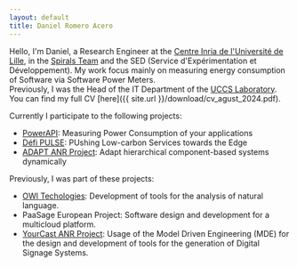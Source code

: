 ```yaml
---
layout: default
title: Daniel Romero Acero
---
```


Hello, I'm Daniel, a Research Engineer at the [Centre Inria de l'Université de Lille](https://www.inria.fr/en/inria-centre-university-lille), in the [Spirals Team](https://team.inria.fr/spirals/) and the SED (Service d'Expérimentation et Développement). My work focus mainly on measuring energy consumption of Software via Software Power Meters.  
Previously, I was the Head of the IT Department of the [UCCS Laboratory](https://uccs.univ-lille.fr/). You can find my full CV [here]({{ site.url }}/download/cv_agust_2024.pdf).

Currently I participate to the following projects:
- [PowerAPI](https://powerapi.org/): Measuring Power Consumption of your applications  
- [Défi PULSE](https://defi-pulse.github.io/): PUshing Low-carbon Services towards the Edge
- [ADAPT ANR Project](https://projects.femto-st.fr/ANR-ADAPT/welcome-adapt): Adapt hierarchical component-based systems dynamically   

Previously, I was part of these projects:
- [OWI Techologies](https://www.owi-tech.com/en/owi/): Development of tools for the analysis of natural language.
- PaaSage European Project: Software design and development for a multicloud platform.
- [YourCast ANR Project](https://anr.fr/Projet-ANR-11-EMMA-0013): Usage of the Model Driven Engineering (MDE) for the design and development of tools for the generation of Digital Signage Systems.
